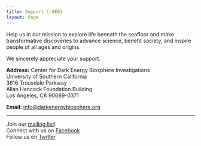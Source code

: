 ```yaml
---
title: Support C-DEBI
layout: Page
---
```


Help us in our mission to explore life beneath the seafloor and make transformative discoveries to advance science, benefit society, and inspire people of all ages and origins.

We sincerely appreciate your support.

**Address:**
Center for Dark Energy Biosphere Investigations  
University of Southern California  
3616 Trousdale Parkway  
Allan Hancock Foundation Building  
Los Angeles, CA 90089-0371  

**Email:** [info@darkenergybiosphere.org](mailto:info@darkenergybiosphere.org)

---
Join our [mailing list](http://www.darkenergybiosphere.org/about-our-center/mailing-list/)!  
Connect with us on [Facebook](http://www.facebook.com/CDEBI)  
Follow us on [Twitter](https://twitter.com/deepbiosphere)  
